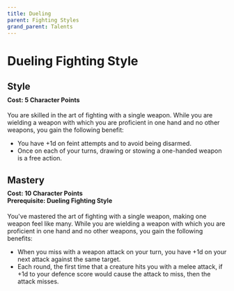 ```yaml
---
title: Dueling
parent: Fighting Styles
grand_parent: Talents
---
```


# Dueling Fighting Style

## Style

<div style="margin-top:-10px;"></div>

#### **Cost:** 5 Character Points
You are skilled in the art of fighting with a single weapon. While you are wielding a weapon with which you are proficient in one hand and no other weapons, you gain the following benefit:
* You have +1d on feint attempts and to avoid being disarmed.
* Once on each of your turns, drawing or stowing a one-handed weapon is a free action.

## Mastery

<div style="margin-top:-10px;"></div>

#### **Cost:** 10 Character Points<br>**Prerequisite:** Dueling Fighting Style
You've mastered the art of fighting with a single weapon, making one weapon feel like many. While you are wielding a weapon with which you are proficient in one hand and no other weapons, you gain the following benefits:
* When you miss with a weapon attack on your turn, you have +1d on your next attack against the same target.
* Each round, the first time that a creature hits you with a melee attack, if +1d to your defence score would cause the attack to miss, then the attack misses.
